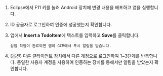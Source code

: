 
1. Eclipse에서 F11 키를 눌러 Android 장치에 변경 내용을 배포하고 앱을 실행합니다.
2. ID 공급자로 로그인하여 인증에 성공했는지 확인합니다.
3. 앱에서 **Insert a TodoItem**에 텍스트를 입력하고 **Save**를 클릭합니다.
   
       삽입 작업이 완료되면 앱이 GCM에서 푸시 알림을 받습니다.
4. (옵션) 다른 클라이언트 장치에서 다른 계정으로 로그인하여 1\~3단계를 반복합니다. 동일한 사용자 계정을 사용하여 인증하는 장치를 통해서만 알림을 받았는지 확인합니다.

<!---HONumber=August15_HO6-->